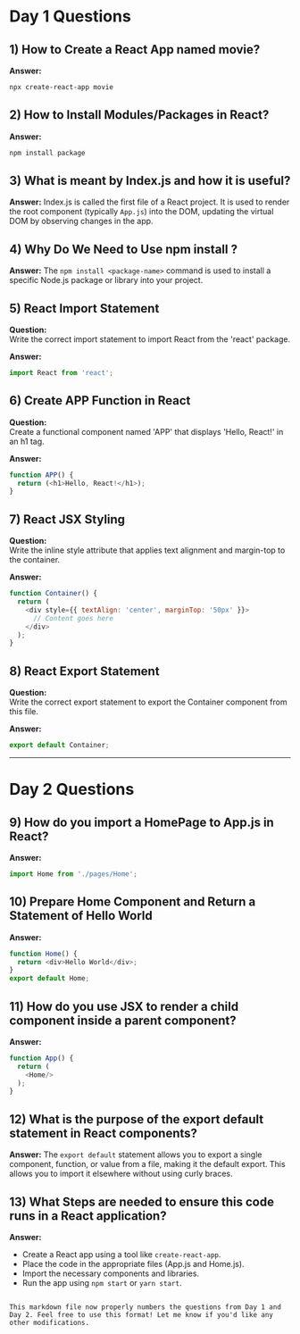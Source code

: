 # Day 1 Questions

## 1) How to Create a React App named movie?
**Answer:**
```bash
npx create-react-app movie
```

## 2) How to Install Modules/Packages in React?
**Answer:**
```bash
npm install package
```

## 3) What is meant by Index.js and how it is useful?
**Answer:**
Index.js is called the first file of a React project. It is used to render the root component (typically `App.js`) into the DOM, updating the virtual DOM by observing changes in the app.

## 4) Why Do We Need to Use npm install <package-name>?
**Answer:**
The `npm install <package-name>` command is used to install a specific Node.js package or library into your project.

## 5) React Import Statement  
**Question:**  
Write the correct import statement to import React from the 'react' package.  

**Answer:**  
```javascript
import React from 'react';
```

## 6) Create APP Function in React  
**Question:**  
Create a functional component named 'APP' that displays 'Hello, React!' in an h1 tag.  

**Answer:**  
```javascript
function APP() {
  return (<h1>Hello, React!</h1>);
}
```

## 7) React JSX Styling  
**Question:**  
Write the inline style attribute that applies text alignment and margin-top to the container.  

**Answer:**  
```javascript
function Container() {
  return (
    <div style={{ textAlign: 'center', marginTop: '50px' }}>
      // Content goes here
    </div>
  );
}
```

## 8) React Export Statement  
**Question:**  
Write the correct export statement to export the Container component from this file.  

**Answer:**  
```javascript
export default Container;
```

---

# Day 2 Questions

## 9) How do you import a HomePage to App.js in React?
**Answer:**
```javascript
import Home from './pages/Home';
```

## 10) Prepare Home Component and Return a Statement of Hello World
**Answer:**
```javascript
function Home() {
  return <div>Hello World</div>;
}
export default Home;
```

## 11) How do you use JSX to render a child component inside a parent component?
**Answer:**
```javascript
function App() {
  return (
    <Home/>
  );
}
```

## 12) What is the purpose of the export default statement in React components?
**Answer:**
The `export default` statement allows you to export a single component, function, or value from a file, making it the default export. This allows you to import it elsewhere without using curly braces.

## 13) What Steps are needed to ensure this code runs in a React application?
**Answer:**
- Create a React app using a tool like `create-react-app`.
- Place the code in the appropriate files (App.js and Home.js).
- Import the necessary components and libraries.
- Run the app using `npm start` or `yarn start`.
```

This markdown file now properly numbers the questions from Day 1 and Day 2. Feel free to use this format! Let me know if you'd like any other modifications.
